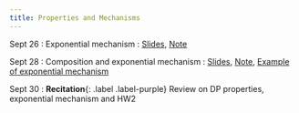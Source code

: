 ```yaml
---
title: Properties and Mechanisms
---
```


Sept 26
: Exponential mechanism
  : [Slides](https://drive.google.com/file/d/1J_7WgvrDwxsJeN7MbaNSsJ0QLfiGzchC/view?usp=sharing), [Note](https://drive.google.com/file/d/18O6O0HncU_b0KyNyw6motBz-0-xgTPfA/view?usp=sharing)

Sept 28
: Composition and exponential mechanism
  : [Slides](https://drive.google.com/file/d/1hPeYr55Nzhq-Cm_Vc76qJx3mjWg9-9th/view?usp=sharing), [Note](https://drive.google.com/file/d/18O6O0HncU_b0KyNyw6motBz-0-xgTPfA/view?usp=sharing), [Example of exponential mechanism](https://drive.google.com/file/d/1mQ3jVwvfMhirezdhgXQIfg-KYFEK9bNd/view?usp=sharing)

Sept 30
: **Recitation**{: .label .label-purple} Review on DP properties, exponential mechanism and HW2